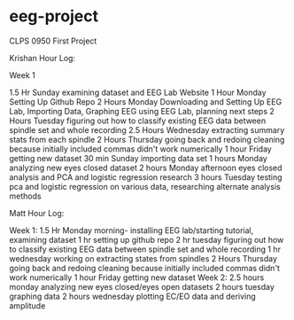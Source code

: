 # eeg-project
CLPS 0950 First Project

Krishan Hour Log:

Week 1

1.5 Hr Sunday examining dataset and EEG Lab Website
1 Hour Monday Setting Up Github Repo
2 Hours Monday Downloading and Setting Up EEG Lab, Importing Data, Graphing EEG using EEG Lab, planning next steps
2 Hours Tuesday figuring out how to classify existing EEG data between spindle set and whole recording
2.5 Hours Wednesday extracting summary stats from each spindle
2 Hours Thursday going back and redoing cleaning because initially included commas didn't work numerically
1 hour Friday getting new dataset
30 min Sunday importing data set
1 hours Monday analyzing new eyes closed dataset
2 hours Monday afternoon eyes closed analysis and PCA and logistic regression research
3 hours Tuesday testing pca and logistic regression on various data, researching alternate analysis methods

Matt Hour Log:

Week 1:
1.5 Hr Monday morning- installing EEG lab/starting tutorial, examining dataset
1 hr setting up github repo
2 hr tuesday figuring out how to classify existing EEG data between spindle set and whole recording
1 hr wednesday working on extracting states from spindles
2 Hours Thursday going back and redoing cleaning because initially included commas didn't work numerically
1 hour Friday getting new dataset
Week 2:
2.5 hours monday analyzing new eyes closed/eyes open datasets
2 hours tuesday graphing data
2 hours wednesday plotting EC/EO data and deriving amplitude
